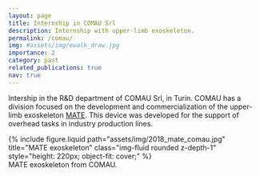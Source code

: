 ```yaml
---
layout: page
title: Internship in COMAU Srl
description: Internship with upper-limb exoskeleton.
permalink: /comau/
img: #assets/img/ewalk_draw.jpg
importance: 2
category: past
related_publications: true
nav: true
---
```


Intership in the R&D department of COMAU Srl, in Turin. COMAU has a division focused on the development and commercialization of the upper-limb exoskeleton [MATE](https://www.comau.com/en/our-offer/products-and-solutions/wearable-robotics-exoskeletons/). This device was developed for the support of overhead tasks in industry production lines.

<div class="row justify-content-center mt-4">
  <div class="col-sm-6 text-center">
    {% include figure.liquid path="assets/img/2018_mate_comau.jpg" title="MATE exoskeleton" class="img-fluid rounded z-depth-1" style="height: 220px; object-fit: cover;" %}
    <div class="caption mt-2">
      MATE exoskeleton from COMAU.
    </div>
  </div>
</div>
